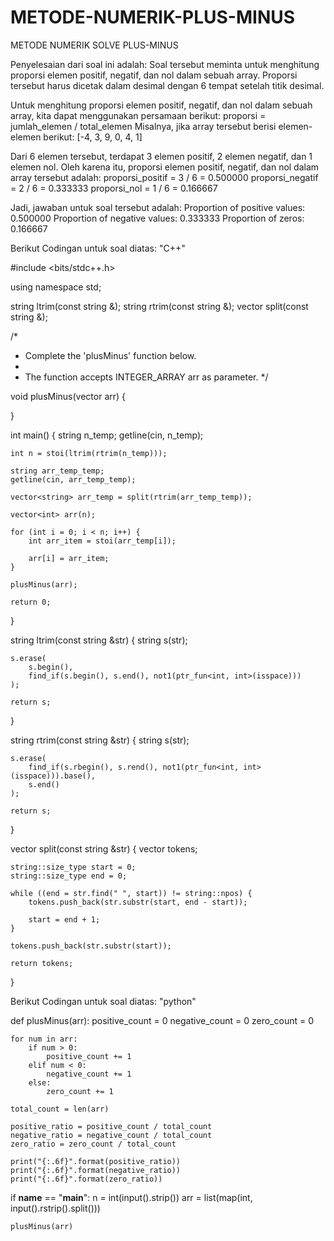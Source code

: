 # METODE-NUMERIK-PLUS-MINUS
METODE NUMERIK SOLVE PLUS-MINUS


Penyelesaian dari soal ini adalah:
Soal tersebut meminta untuk menghitung proporsi elemen positif, negatif, dan nol dalam sebuah array. Proporsi tersebut harus dicetak dalam desimal dengan 6 tempat setelah titik desimal.

Untuk menghitung proporsi elemen positif, negatif, dan nol dalam sebuah array, kita dapat menggunakan persamaan berikut:
proporsi = jumlah_elemen / total_elemen
Misalnya, jika array tersebut berisi elemen-elemen berikut:
[-4, 3, 9, 0, 4, 1]

Dari 6 elemen tersebut, terdapat 3 elemen positif, 2 elemen negatif, dan 1 elemen nol. Oleh karena itu, proporsi elemen positif, negatif, dan nol dalam array tersebut adalah:
proporsi_positif = 3 / 6 = 0.500000
proporsi_negatif = 2 / 6 = 0.333333
proporsi_nol = 1 / 6 = 0.166667

Jadi, jawaban untuk soal tersebut adalah:
Proportion of positive values: 0.500000
Proportion of negative values: 0.333333
Proportion of zeros: 0.166667

Berikut Codingan untuk soal diatas:
"C++"

#include <bits/stdc++.h>

using namespace std;

string ltrim(const string &);
string rtrim(const string &);
vector<string> split(const string &);

/*
 * Complete the 'plusMinus' function below.
 *
 * The function accepts INTEGER_ARRAY arr as parameter.
 */

void plusMinus(vector<int> arr) {

}

int main()
{
    string n_temp;
    getline(cin, n_temp);

    int n = stoi(ltrim(rtrim(n_temp)));

    string arr_temp_temp;
    getline(cin, arr_temp_temp);

    vector<string> arr_temp = split(rtrim(arr_temp_temp));

    vector<int> arr(n);

    for (int i = 0; i < n; i++) {
        int arr_item = stoi(arr_temp[i]);

        arr[i] = arr_item;
    }

    plusMinus(arr);

    return 0;
}

string ltrim(const string &str) {
    string s(str);

    s.erase(
        s.begin(),
        find_if(s.begin(), s.end(), not1(ptr_fun<int, int>(isspace)))
    );

    return s;
}

string rtrim(const string &str) {
    string s(str);

    s.erase(
        find_if(s.rbegin(), s.rend(), not1(ptr_fun<int, int>(isspace))).base(),
        s.end()
    );

    return s;
}

vector<string> split(const string &str) {
    vector<string> tokens;

    string::size_type start = 0;
    string::size_type end = 0;

    while ((end = str.find(" ", start)) != string::npos) {
        tokens.push_back(str.substr(start, end - start));

        start = end + 1;
    }

    tokens.push_back(str.substr(start));

    return tokens;
}

Berikut Codingan untuk soal diatas:
"python"

def plusMinus(arr):
    positive_count = 0
    negative_count = 0
    zero_count = 0

    for num in arr:
        if num > 0:
            positive_count += 1
        elif num < 0:
            negative_count += 1
        else:
            zero_count += 1

    total_count = len(arr)

    positive_ratio = positive_count / total_count
    negative_ratio = negative_count / total_count
    zero_ratio = zero_count / total_count

    print("{:.6f}".format(positive_ratio))
    print("{:.6f}".format(negative_ratio))
    print("{:.6f}".format(zero_ratio))


if __name__ == "__main__":
    n = int(input().strip())
    arr = list(map(int, input().rstrip().split()))

    plusMinus(arr)


    




